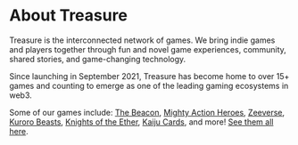 # About Treasure
Treasure is the interconnected network of games. We bring indie games and players together through fun and novel game experiences, community, shared stories, and game-changing technology.

Since launching in September 2021, Treasure has become home to over 15+ games and counting to emerge as one of the leading gaming ecosystems in web3. 

Some of our games include: [The Beacon](https://app.treasure.lol/games/the-beacon), [Mighty Action Heroes](https://app.treasure.lol/games/mighty-action-heroes), [Zeeverse](https://app.treasure.lol/games/zeeverse), [Kuroro Beasts](https://app.treasure.lol/games/kuroro-beasts), [Knights of the Ether](https://app.treasure.lol/games/kote), [Kaiju Cards](https://app.treasure.lol/games/kaiju-cards), and more! [See them all here](https://app.treasure.lol/games).
